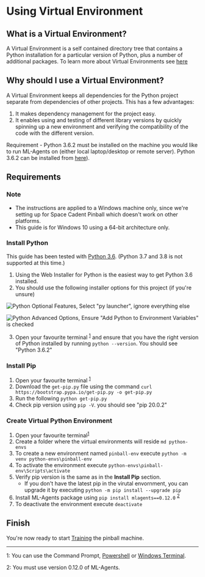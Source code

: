 # Using Virtual Environment

## What is a Virtual Environment?
A Virtual Environment is a self contained directory tree that contains a Python installation
for a particular version of Python, plus a number of additional packages. To learn more about
Virtual Environments see [here][pythonVirtualEnvironments]

## Why should I use a Virtual Environment?
A Virtual Environment keeps all dependencies for the Python project separate from dependencies
of other projects. This has a few advantages:
1. It makes dependency management for the project easy.
1. It enables using and testing of different library versions by quickly
spinning up a new environment and verifying the compatibility of the code with the
different version.

Requirement - Python 3.6.2 must be installed on the machine you would like
to run ML-Agents on (either local laptop/desktop or remote server). Python 3.6.2 can be
installed from [here][pythonDownload]).


## Requirements

### __Note__
- The instructions are applied to a Windows machine only, since we're setting up for Space Cadent Pinball which doesn't work on other platforms.
- This guide is for Windows 10 using a 64-bit architecture only. 

### __Install Python__
This guide has been tested with [Python 3.6][pythonDownload]. (Python 3.7 and 3.8 is not supported at this time.)

1. Using the Web Installer for Python is the easiest way to get Python 3.6 installed.
1. You should use the following installer options for this project (if you're unsure)

![Python Optional Features, Select "py launcher", ignore everything else](./imgs/python_optional.png)

![Python Advanced Options, Ensure "Add Python to Environment Variables" is checked](./imgs/python_advanced.png)

3. Open your favourite terminal <sup>[1](#footnote1)</sup> and ensure that you have the right version of Python installed by running `python --version`. You should see "Python 3.6.2"

### __Install Pip__
1. Open your favourite terminal <sup>[1](#footnote1)</sup>
1. Download the `get-pip.py` file using the command `curl https://bootstrap.pypa.io/get-pip.py -o get-pip.py`
1. Run the following `python get-pip.py`
1. Check pip version using `pip -V`. you should see "pip 20.0.2"


###  __Create Virtual Python Environment__

1. Open your favourite terminal<sup>[1](#footnote1)</sup> 
1. Create a folder where the virtual environments will reside `md python-envs`
1. To create a new environment named `pinball-env` execute `python -m venv python-envs\pinball-env`
1. To activate the environment execute `python-envs\pinball-env\Scripts\activate`
1. Verify pip version is the same as in the __Install Pip__ section. 
    - If you don't have the latest pip in the virutal envornment, you can upgrade it by executing `python -m pip install --upgrade pip`
1. Install ML-Agents package using `pip install mlagents==0.12.0` <sup>[2](#footnote2)</sup>
1. To deactivate the environment execute `deactivate`

## Finish

You're now ready to start [Training][training] the pinball machine.

<!-- Footnotes -->
<hr/>

<a name="footnote1">1</a>: You can use the Command Prompt, [Powershell][powershell] or [Windows Terminal][windowsTerminal]. 

<a name="footnote2">2</a>: You must use version 0.12.0 of ML-Agents.



<!-- Links -->
[pythonVirtualEnvironments]: https://docs.python.org/3/library/venv.html "Python Virtual Environments Documentation"
[pythonDownload]: https://www.python.org/downloads/release/python-362/ "Download Python 3.6"
[powershell]: https://docs.microsoft.com/en-au/powershell/scripting/install/installing-powershell-core-on-windows?view=powershell-7 "Install Powershell on Windows"
[windowsTerminal]: https://www.microsoft.com/en-us/p/windows-terminal-preview/9n0dx20hk701?activetab=pivot:overviewtab "Windows Terminal"
[training]: ./Training-ML-Agents.md "Training tutorial" 
